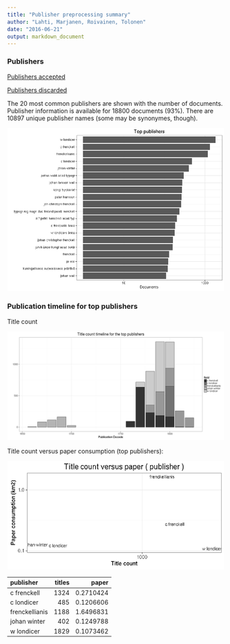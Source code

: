 ```yaml
---
title: "Publisher preprocessing summary"
author: "Lahti, Marjanen, Roivainen, Tolonen"
date: "2016-06-21"
output: markdown_document
---
```



### Publishers

[Publishers accepted](output.tables/publisher_accepted.csv)

[Publishers discarded](output.tables/publisher_discarded.csv)



The 20 most common publishers are shown with the number of documents. Publisher information is available for 18800 documents (93%). There are 10897 unique publisher names (some may be synonymes, though).


![plot of chunk summarypublisher2](figure/summarypublisher2-1.png)

### Publication timeline for top publishers

Title count

![plot of chunk summaryTop10pubtimeline](figure/summaryTop10pubtimeline-1.png)



Title count versus paper consumption (top publishers):

![plot of chunk publishertitlespapers](figure/publishertitlespapers-1.png)

|publisher      | titles|     paper|
|:--------------|------:|---------:|
|c frenckell    |   1324| 0.2710424|
|c londicer     |    485| 0.1206606|
|frenckellianis |   1188| 1.6496831|
|johan winter   |    402| 0.1249788|
|w londicer     |   1829| 0.1073462|
